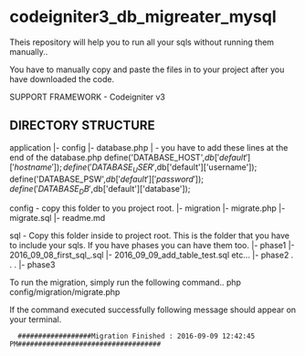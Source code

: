 # codeigniter3_db_migreater_mysql
Theis repository will help you to run all your sqls without running them manually..

You have to manually copy and paste the files in to your project after you have downloaded the code.

SUPPORT FRAMEWORK - Codeigniter v3


DIRECTORY STRUCTURE 
-------------------
application
  |- config
      |- database.php
            | - you have to add these lines at the end of the database.php 
                  define('DATABASE_HOST',$db['default']['hostname']);
                  define('DATABASE_USER',$db['default']['username']);
                  define('DATABASE_PSW',$db['default']['password']);
                  define('DATABASE_DB',$db['default']['database']);

config - copy this folder to you project root.
  |- migration
       |- migrate.php
       |- migrate.sql
       |- readme.md
  
sql - Copy this folder inside to project root. This is the folder that you have to include your sqls. If you have phases you can have them too.
  |- phase1
        |- 2016_09_08_first_sql_.sql
        |- 2016_09_09_add_table_test.sql
            etc...
  |- phase2
        .
        .
        .
  |- phase3      

To run the migration, simply run the following command..
      php config/migration/migrate.php
      
If the command executed successfully following message should appear on your terminal.

      ##################Migration Finished : 2016-09-09 12:42:45 PM###################################
